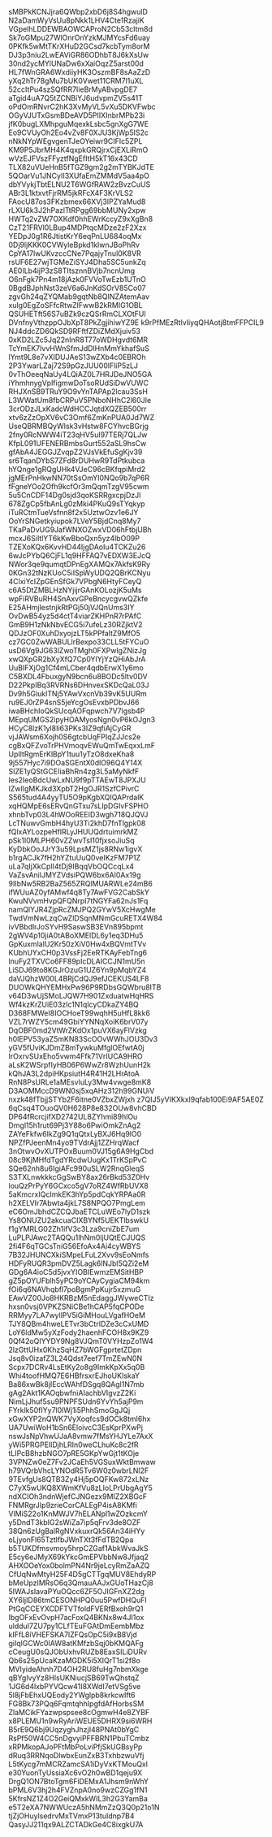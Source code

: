 sMBPkKCNJjra6QWbp2xbD6j8S4hgwulD
N2aDamWyVsUu8pNkk1LHV4Cte1RzajiK
VGpelhLDDEWBAOWCAProN2Cb53cltm8d
Sk7oGMpu27WlOnrOnYzkMJMYcsFd6uay
0PKfk5wMtTKrXHuD2GCsd7kcbTym8orM
DJ3p3niu2LwEAViGR86ODhbT8J6kXsUw
30nd2ycMYlUNaDw6xXaiOqzZ5arst00d
HL7fWnGRA6WxdiiyHK3OszmBF8sAaZzD
yXq2hTr78gMu7bUK0Vwet11CRM7l1uXL
52ccItPu4szSQfRR7IieBrMyABvpgDE7
aTgid4uA7Q5tZCNBiYJ6udvpmZV5s41T
oPdOmRNvrC2hK3XvMyVL5vXu5DKVFwbc
OGyVJUTxGsmBDeAVD5PIIXInbrMPb23i
jfK0bugLXMhpguMqexkLsbc5gnXgG7WE
Eo9CVUyOh2Eo4vZv8F0XJU3KjWp5IS2c
nNkNYpWEgvgenTJeOYeiwr9CIFIc5ZPL
KM9P5JbrMH4K4qxpkGRQjrxCjEXLiRmO
wVzEJFVszFFyztfNgEfItH5kT16x43CD
TLX82uVUeHnB5fTGZ9gm2g2mTYBKJdTE
5QOarVu1JNCyII3XUfaEmZMMdV5aa4pO
dbYVykjTbtELNU2T6WGfRAW2zBvzCuUS
ABr3L1ktxvtFjrRM5jkRFcX4F3KrVLS2
FAocU87os3FKzbmex66XVj3IPZYaMud8
rLXU6k3J2hPazlTtRPgg69bbMUNy2xpw
HWTq2vZW7OXKdf0hhEWrKccyZ9xXgBn8
CzT21FRVl0LBup4MDPtqcMDze2zF2Xzx
YEDpJ0g1R6JtistKrY6eqPnLU684oqMx
0Dj9ljKKK0CVWyleBpkd1kIwnJBoPhRv
CpYA17lwUKvzccCNe7PqajyTnul0K8VR
rsUF6E27wjTGMeZiSYJ4Dha5SC5unkZq
AE0ILb4ijP3zS8TItsznnBVjb7ncnUmg
O6nFgk7Pn4m18jAzk0FVVoTwEzb1UTnO
0BgdBJphNst3zeV6a6JnKdSOrV85Co07
zgvGh24qZYQMab9gqtNb8QINZAtemAav
xulg0EgZoSFfcRtwZIFwwB2kRMIG1OBL
QSUHETft56S7uBZk9czQSrRmCLXOtFUl
DVnfnyVthzppOJbXpT8PkZgjihiwYZ9E
k9rPfMEzRtlvIiyqQHAotj8tmFFPCIL9
NJ4ddcZD6QkSD9RFftfZDiZMdXjuiv53
0xKD2LZc5Jq22nInR8T77oWDHgvdt6MR
TcYmEK7IvvHWnSfmJdDlHnMmYkhafSuS
lYmt9L8e7vXIDUJAeS13wZXb4c0EBROh
2P3YwarLZaj72S9pGzJUU00lFliP5zLJ
0vThOeeqNaUy4LQiAZ0L7HRJDeJNO5GA
iYhmhnygVplfigmwDoTsoRUdSiDwVUWC
RHJXnSB9TRuY9O9vYnTAPAp2lcau3SsH
L3WWatUm8fbCRPuV5PNboNHhC2l60JIe
3crODzJLxKadcWdHCCJqtdXQZEB500rr
xtv6zZzOpXV6vC3Omf6ZmKnPUA0Jd7WZ
UseQBRMBQyWIsk3vHstw8FCYhvcBGrjg
2fny0RcNWW4iT23qHV5uI97TERj7QLJw
KfpL091UFENERBmbsGurt552aSL9hsCw
gfAbA4JEGGJZvqpZ2VJsVkEfuSgKjv39
sr6TqanDYbS7ZFd8rDUHwR9TdPtkubca
hYQnge1gRQgUHk4VJeC96cBKfqpiMrd2
jgMErPnHkwNN70tSsOmYI0NQo9b7qP6R
fFgneYOo2Ofh9kcfOr3mQqmTzgV95cwm
5u5CnCDF14Dg0sjd3qoKSRRgxcpjDzJl
678ZgCp5fbAnLg0zMki4PKuQ9sTYqkyp
iTuRCtmTueVsfnn8f2x5UztwOzv1e6JY
OoYrSNGetkyiupok7LVeY5BjdCnq8My7
TKaPaDvUG9JafWNXOZwxVD06hFtbjUBh
mcxJ6SiItlYT6kKwBboQxn5yz4lbO09P
TZEXoKQx6KvvHD44IjgDAoIu4TCKZu26
6wJcPYbQ6CjFL1q9HFFAQ7vEDXW3EJcQ
NWor3qe9qumqtDPnEgXAMQx7AkfsK9Ry
0KGn32tNzKUoC5iISpWyUDQ2QBrKCNyu
4ClxiYcIZpGEnSfGk7VPbgN6HtyFCeyQ
c6A5DtZMBLHzNYjijrGAnKOLozjK5uMs
wpFiRVBuRH4SnAxvGPeBncycgvwQZkfe
E25AHmjlestnjkRtPGj50jVJQnUms3IY
OvDwB54yz5d4ctT4viarZKHPnR7rPAfC
GmB9H1zNkNbvECG5i7ufeLz30RZjktV2
QDJzOF0XuhDxyojzLT5kPPfaltZ9MfO5
cz7GC0ZwWABULlrBexpo33CLL5tFYCuO
usD6Vg9JG63lZwoTMgh0FXPwlgZNizJg
xwQXpGR2bXyXfQ7Cp0YIYjYzQHiAbJrA
UuBIFXjOg1Cf4mLCber4qdbErwX1y6mo
C5BXDL4FbuxgyN9bcn6u8BODc5ltv0DV
D22PkpIBq3RVRNs6DHnvexSKDcQaL03J
Dv9h5GiuklTNj5YAwVxcnVb39vK5UURm
ru9EJ0rZP4snS5jeYcgOsEvxbPDbvJ66
iwaBHchIoQkSUcqAOFqpwch7V7lgsb4P
MEpqUMGS2ipyHOAMyosNgn0vP6kOJgn3
HCyC8lzK1yl8Ii63PKs3IZ9qfiAjCyGR
vjJAWsm6Xojh0S6gtcbUqFPIqZJJcs2e
cgBxQFZvoTrPHVmoqvEWuQmTwEqxxLmF
UpIltRgmErKlBpY1tuu1yTzO8dxeKha8
9j557Hyc7i9DOaSGEntX0dlO96Q4Y14X
SIZE1yQStGCEIiaBhRn4zg3L5aMyNkfF
Ies2IeoBdcUwLxNU9f9pTTAEwT8JPXJU
IZwIlgMKJkd3XpbT2HgOJR1SzfCPivrC
S565tud4A4yyTU5O9pKgbXQIQAPrdalK
xqHQMpE6sERvQnGTxu7sLIpDGIvFSPHO
xhnbTvp03L4hWOoREEID3wgh718QJQVJ
LcTNuwvGmbH4hyU3Ti2khD7fnTlgpk08
fQlxAYLozpeHfIRLyJHUUQdrtuimrkMZ
pSk1I0MLPH60vZZwvTsI10fjxsoJiuSq
KyDbkOoJJrY3u59LpsMZ1js8RNw1igvX
b1rgACJk7fH2hYZtuUuQ0veIKzFM7P1Z
uLa7qIjXkCpIl4tDj9IBqqVbOQCcqLx4
VaZsvAnilJMYZVdsiPQW6bx6Al0Ax19g
9IIbNw5RB2BaZ565ZRQlMUARWLe24mB6
ifWUuAZ0yfAMwf4q8Ty7AwFVG2CabSkY
KwuNVvmHvpQFQNrpI7tNGYFa62nJs1Fq
namQlYJR4ZjpRcZMJPQ2GYwV5XcHwgMe
TwdVmNwLzqCwZlDSqnMNmGcuRETX4W84
ivVBbdlrJoSYvH9SaswSB3EVn895bpmt
2gWV4p10jiA0tABoXMElDL6y1eq3DHu5
GpKuxmlaIU2Kr50zXiV0Hw4xBQVmtTVv
KUbhUYxCH0p3VssFj2EeRTKAyFebTng6
lnuFy2TXVCo6FF89pIcDLAICCJN1mU5n
LiSDJ69to8KGJrOzuG1UZ6Yn9pMqbYZ4
daVJQhzW00L4BRjCdQJ9efJCEKUS4LF8
DUOWkQHYEMHxPw96P9RDbsGQWbru8ITB
v64D3wUjSMoLJQW7H901ZxduatwHqHRS
Wf4kzKrZUiE03zIc1N1qIcyCDkaZY4BQ
D368FMWeI8IOCHoeT99wqhH5uHfL8kk6
VZL7rWZY5cm49GbiYYNNqXoiK6brV07y
DqOBF0md2VtWrZKdOx1puVX6ayFlVzkg
h0lEPV53yaZ5mKN83ScOOvWWhJOU3Dv3
yGV5fUviKJDmZBmTywkuMfglOEfwtA0j
IrOxrvSUxEho5vwm4Ffk71VrIUCA9HRO
aLsK2WSrpfIyHB06P6WwZr8WzhUunH2k
kQhJA3L2dpiHKpsiutH4R41H2LHrAtoA
RnN8PsURLe1aMEsvluLy3Mw4vwge8mK8
D3AOMMccD9WN0sj5xqAHz312h99GNUiV
nxzk48fTbjjSTYb2F6itne0VZbxZWjxh
z7QIJ5yVIKXkxI9qfab100Ei9AF5AE0Z
6qCsq4TOuoQV0H628P8e832OUw8vhCBD
DP64fRcrcjifXD2742UL8ZYhmi89hlOu
Dmgl15h1rut69Pj3Y88o6PwiOmkZnAg2
ZAYeFkfw6IkZg9Q1qQtxLyBXJ6Hq9lO0
NPZfPJeenMn4yo9TVdrAjj1ZZHrqWacf
3nOtwvOvXUTPOxBuum0VJ15g6A9HgCbd
08c9KjMHfdTgdYRcdwUugKx1TrKSpPvC
SQe62nh8u6IgiAFc990uSLW2RnqGleqS
S3TXLnwkkkcGgSwBY8ax26rBkd53Z0Hv
louQzPrPyY6GCxco5gV7oRZ4WfRbUVX8
5aKmcrxIQcImkEK3hYp5pdCqkYRPAa0R
h2XELVIr7Abwta4jkL7S8NPQO7PmgLem
eC6OmJbhdCZCQJbaETCLuWEo7lyD1szk
Ys8ONUZU2akcuaCIXBYNf5UEKTlbswkU
f1gYMRLG02Zh1ifV3c3Lza9cniZbE7um
LuPLPJAwc2TAQQu1lhNm0ljUQtECJUQS
2fi4F6qTGCsTniG56EfoAx4Ai4cyWBYS
7B32JHUNCXkiSMpeLFuL2Xvv9sEoNmfs
HDFyRUQR3pmDVZ5Lagk6lNJbl5QZi2eM
GDg6A4ioC5d5jvxYIOBIEwmzEMSitHBP
gZ5pOYUFblh5yPC9oYCAyCygiaCM94km
fOi6q6NAVhqbfl7poBgmPpKujr5xzmuG
EAwVZ00Jo8HKRBzM5nEdaggJWyweCTIz
hxsn0vsj0VPKZSNiCBe1hCAP5fqCPODe
RRMyy7LA7wyllPV5iGiMHouLVgafHOeM
TJY8QBm4hweLETvr3bCtrIDZe3cCxUMD
LoY6ldMw5yXzFody2haenhFCOH8x9KZ9
0Qf42oQIYYDY9Ng8VJQmT0VYHzpZo1W4
2lzGttUHx0KhzSqHZ7bWGFgprtetZDpn
Jsq8v0izafZ3L24Qdst7eef7TmZEwN0N
Scpx7DCRv4LsEtKy2o8g9ImkKpXx5q0B
Whi4toofHMQ7E6HBfrsxrEJhoUKIskaY
Ba86xwBk8jIEccWAhfDSgq8QAgl1N7mb
gAg2Akt1KAOqbwfniAIachbVIgvzZ2Ki
NimLjJhuf5su9PNPFSUdn6YvYh5ajP9m
FYrklk50fIYy7l0lWj1i5PhhSmoGgJQj
xGwXYP2nQWK7VyXoqfcs9dOCk8tmI6hx
UA7UwiWoH1bSn6EloivcC3EsKprPXwPj
nswJsNpVhwUJaA8vmw7fMsYHJYLe7AxX
yWi5PRGPEIlDjhLRIn0weCLhuKc8c2fR
tLIPcB8hzbNGO7pRE5GKpYwGjt1tKOje
3VPNZw0eZ7Fv2JCaEh5VGSuxWktBmwaw
h79VQrbVhcLYNOdR5Tv6W0z0wbrLNl2F
9TEvfgUs8QTB3Zy4Hj5pOQFKw872xLNz
C7yX5wUKQ8XWmKfVu8zLIoLPrUbgAgY5
ndXCIOh3ndnWjefCJNGezx9MIZ2XBGcF
FNMRgrJIp9zrieCorCALEgP4isA8KMfi
VlMiS22o1KnMWJV7hELANpl1wZOzkcmY
y5DndT3kbIG2sWiZa7ip5qFrv3de8OZF
38Qn6zUgBalRgNVxkuxrQk56An34iHYy
eLjyonFl65TztlfbJWnTXt3fFdTB2Qpa
b5TUKDfmsvmoy5hrpCZGaf1AbkWvaJkS
E5cy6eJMyX69kYkcGmEPVbbNw8Jfjaq2
AHXOOeYox0bolmPN4Nr9jeLcyRmZaAZQ
CfUqNwMtyH25F4D5gCTTgqMUV8EhdyRP
bMeUpzIMRsO6q3QmauAAJxGUoTHazCj8
5IWAJsIavaPYuOQcc6ZF5OJIGFnXZ2dg
XY6ljID86tmCESONHPQ0uu5PwfDHQuFI
PtGqCCEYXCDFTVTfoldFVERfBxoh9rQ1
IbgOFxEvOvpH7acFoxQ4BKNx8w4JI1ox
uldduI7ZU7py1CLfTEuFGAtDmEembMbz
kIFfL8iVHEFSKA7lZFQsOpC5i9xB8Vjd
giIqlGCWc0IAW8atKMfzbSqj0bKMQAFg
cCeugU0sQJObUxhvRUZb8EaxSILiDURv
Qb6s25pUcaKzaMGDK5i5XIQrT1si2f8o
MVIyideAhnh7D4OH2RU8fuHg7nbmXkge
qBYgIvyYz8HlsUKNiucjSB69TwQhstqZ
1JG6d4lxbPYVQcw41I8XWdI7etVSg5ve
5l8jFbEhxUQEody2YWglpb8krkcwIft6
FG8Bk73PQq6FqmtqhhIpgfdAfHorbsSM
ZlaMCikFYazwpspsee8cOgmwH4e8ZYBF
x8PLEMU1n9wRyAriWEUE5DHRX9si6WRH
B5rE9Q6bj9UqzyghJhzjI48PNAt0bYgC
RsPf50W4CC5nDgvyiPFFBRN1PbuTCmbz
xRPMkopAJoPFtMbPoLviPfjSkUGBsyPp
dRuq3RRNqoDlwbxEunZxB3TxhbzwuVfj
L5tKycg7mMCRZamcSA1iDyVxKTMouQxl
e30YuonTyUssiaXc6vO2h0wBD1qeju9X
DrgQ1ON7BtoTgm6FiDEMxA1Jhsm9nWhY
bPML6V3hj2h4FVZnpA0no9wzCZGg1fN1
5KfrsNZ1Z4O2GeiQMxkWIL3h2G3YamBa
e5T2eXA7NWWUczA5hNMmZzQ3Q0p21o1N
tjZjOHuylsedrvMxTVmxP13tuIdnp7B4
QasyJJ211qx9ALZCTADkGe4C8ixgkU7A

